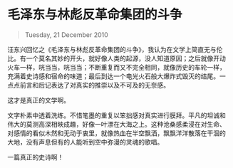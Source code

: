 # 毛泽东与林彪反革命集团的斗争

> Tuesday, 21 December 2010

汪东兴回忆之《毛泽东与林彪反革命集团的斗争》，我认为在文学上简直无与伦
比。有一个莫名其妙的开头，就好像人类的起源，没人知道原因；之后就像开动
火车一样，咣当当，咣当当；不断重复而又不完全相同，就像历史的车轮一样，
充满着史诗感和宿命的味道；最后到达一个电光火石般大爆炸式毁灭的结尾。一
点点前言和后记表达了对真实的推崇以及不可及的无奈感。

这才是真正的文学啊。

文字朴素中透着洗练。不惜笔墨的重复以笨拙感对真实进行膜拜。平凡的坦诚和
伟大的莫测高深相映成趣，好像一叶漂在大海之上。这种沧桑感柔浸在对生命、
对感情的看似木然和无动于衷里，就像热血在半空飘洒，飘飘洋洋散落在干涸的
大地，没有声息但有的人能听到空中弥漫的灵魂的歌唱。

一篇真正的史诗啊！
